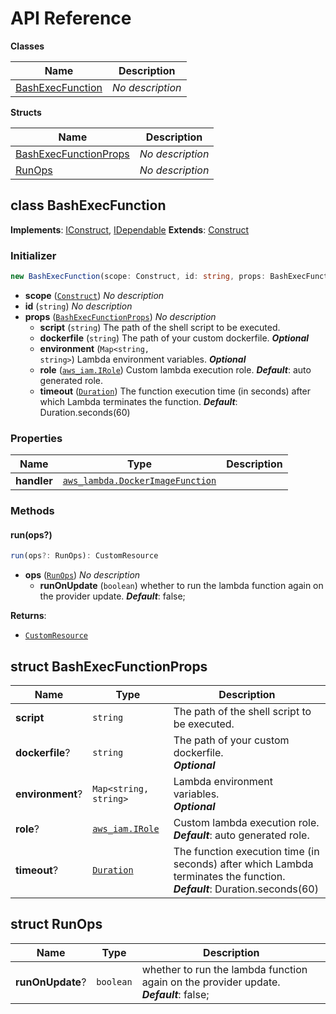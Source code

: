 # API Reference

**Classes**

Name|Description
----|-----------
[BashExecFunction](#cdk-lambda-bash-bashexecfunction)|*No description*


**Structs**

Name|Description
----|-----------
[BashExecFunctionProps](#cdk-lambda-bash-bashexecfunctionprops)|*No description*
[RunOps](#cdk-lambda-bash-runops)|*No description*



## class BashExecFunction  <a id="cdk-lambda-bash-bashexecfunction"></a>



__Implements__: [IConstruct](#constructs-iconstruct), [IDependable](#constructs-idependable)
__Extends__: [Construct](#constructs-construct)

### Initializer




```ts
new BashExecFunction(scope: Construct, id: string, props: BashExecFunctionProps)
```

* **scope** (<code>[Construct](#constructs-construct)</code>)  *No description*
* **id** (<code>string</code>)  *No description*
* **props** (<code>[BashExecFunctionProps](#cdk-lambda-bash-bashexecfunctionprops)</code>)  *No description*
  * **script** (<code>string</code>)  The path of the shell script to be executed. 
  * **dockerfile** (<code>string</code>)  The path of your custom dockerfile. __*Optional*__
  * **environment** (<code>Map<string, string></code>)  Lambda environment variables. __*Optional*__
  * **role** (<code>[aws_iam.IRole](#aws-cdk-lib-aws-iam-irole)</code>)  Custom lambda execution role. __*Default*__: auto generated role.
  * **timeout** (<code>[Duration](#aws-cdk-lib-duration)</code>)  The function execution time (in seconds) after which Lambda terminates the function. __*Default*__: Duration.seconds(60)



### Properties


Name | Type | Description 
-----|------|-------------
**handler** | <code>[aws_lambda.DockerImageFunction](#aws-cdk-lib-aws-lambda-dockerimagefunction)</code> | <span></span>

### Methods


#### run(ops?) <a id="cdk-lambda-bash-bashexecfunction-run"></a>



```ts
run(ops?: RunOps): CustomResource
```

* **ops** (<code>[RunOps](#cdk-lambda-bash-runops)</code>)  *No description*
  * **runOnUpdate** (<code>boolean</code>)  whether to run the lambda function again on the provider update. __*Default*__: false;

__Returns__:
* <code>[CustomResource](#aws-cdk-lib-customresource)</code>



## struct BashExecFunctionProps  <a id="cdk-lambda-bash-bashexecfunctionprops"></a>






Name | Type | Description 
-----|------|-------------
**script** | <code>string</code> | The path of the shell script to be executed.
**dockerfile**? | <code>string</code> | The path of your custom dockerfile.<br/>__*Optional*__
**environment**? | <code>Map<string, string></code> | Lambda environment variables.<br/>__*Optional*__
**role**? | <code>[aws_iam.IRole](#aws-cdk-lib-aws-iam-irole)</code> | Custom lambda execution role.<br/>__*Default*__: auto generated role.
**timeout**? | <code>[Duration](#aws-cdk-lib-duration)</code> | The function execution time (in seconds) after which Lambda terminates the function.<br/>__*Default*__: Duration.seconds(60)



## struct RunOps  <a id="cdk-lambda-bash-runops"></a>






Name | Type | Description 
-----|------|-------------
**runOnUpdate**? | <code>boolean</code> | whether to run the lambda function again on the provider update.<br/>__*Default*__: false;



